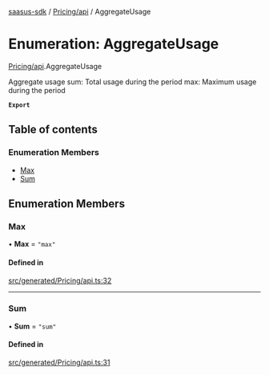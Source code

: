 [saasus-sdk](../README.md) / [Pricing/api](../modules/Pricing_api.md) / AggregateUsage

# Enumeration: AggregateUsage

[Pricing/api](../modules/Pricing_api.md).AggregateUsage

Aggregate usage sum: Total usage during the period max: Maximum usage during the period

**`Export`**

## Table of contents

### Enumeration Members

- [Max](Pricing_api.AggregateUsage.md#max)
- [Sum](Pricing_api.AggregateUsage.md#sum)

## Enumeration Members

### Max

• **Max** = ``"max"``

#### Defined in

[src/generated/Pricing/api.ts:32](https://github.com/saasus-platform/saasus-sdk-javascript/blob/997c544/src/generated/Pricing/api.ts#L32)

___

### Sum

• **Sum** = ``"sum"``

#### Defined in

[src/generated/Pricing/api.ts:31](https://github.com/saasus-platform/saasus-sdk-javascript/blob/997c544/src/generated/Pricing/api.ts#L31)
